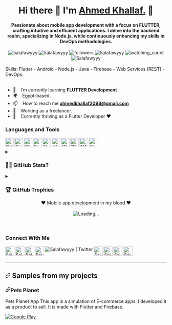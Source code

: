 <h1 align="center"> Hi there 👋 I'm <a href="https://5alafawyyy.github.io/"> Ahmed Khallaf.</a> 💪</h1>
<h4 align="center"> Passionate about mobile app development with a focus on FLUTTER, crafting intuitive and efficient applications. I delve into the backend realm, specializing in Node.js, while continuously enhancing my skills in DevOps methodologies.</h4>


<div align="center" class="row">
    <img src="https://img.shields.io/github/followers/5alafawyyy?logo=github&label=Github%20Followers&style=flat-square" alt="5alafawyyy" />
    <img src="https://img.shields.io/github/stars/5alafawyyy?logo=github&label=Github%20Stars&style=flat-square" alt="5alafawyyy" />
    <img alt="followers" src="https://img.shields.io/github/followers/5alafawyyy?label=Followers&style=social">
    <img src="https://img.shields.io/badge/dynamic/json?logo=github&label=Github%20Forks&style=flat-square&query=%24.forks&url=https://api.github-star-counter.workers.dev/user/5alafawyyy" alt="5alafawyyy" />
    <img src="https://komarev.com/ghpvc/?username=5alafawyyy&logo=github&color=brightgreen" alt="watching_count" />
    <img src="https://img.shields.io/badge/-CONNECT-blue?style=flat-square&logo=Linkedin&link=https://www.linkedin.com/in/ahmed-khallaf-a4151213a/" alt="5alafawyyy" />
</div>

<br>
<div class="row">
 Skills: Flutter - Android - Node.js - Java - Firebase - Web Services (REST) - DevOps.
</div>
<br>

- 🌱 &ensp; I’m currently learning **FLUTTER Development**
- 🌍 &ensp; Egypt-based.
- 📫 &ensp; How to reach me **ahmedkhallaf2098@gmail.com**
- 🧑 &ensp; Working as a freelancer. 
- 🌱 &ensp; Currently thriving as a Flutter Developer ❤️

### Languages and Tools

[<img align="left" alt=“Flutter” width="26px" src="https://www.vectorlogo.zone/logos/flutterio/flutterio-icon.svg" />][flutter]
[<img align="left" alt=“Firebase” width="26px" src="https://www.vectorlogo.zone/logos/firebase/firebase-icon.svg" />][firebase]
[<img align="left" alt=“Dart” width="26px" src="https://www.vectorlogo.zone/logos/dartlang/dartlang-icon.svg" />][dart]
[<img align="left" alt=“Java” width="26px" src="https://www.vectorlogo.zone/logos/java/java-icon.svg" />][java]
[<img align="left" alt=“Appwrite” width="26px" src="https://www.vectorlogo.zone/logos/appwriteio/appwriteio-icon.svg" />][appwrite]
[<img align="left" alt=“Docker” width="26px" src="https://www.vectorlogo.zone/logos/docker/docker-icon.svg" />][docker]
[<img align="left" alt=“GO” width="26px" src="https://www.vectorlogo.zone/logos/golang/golang-icon.svg" />][go]
[<img align="left" alt=“NodeJS” width="26px" src="https://www.vectorlogo.zone/logos/nodejs/nodejs-icon.svg" />][nodeJs]
[<img align="left" alt=“MongoDB” width="26px" src="https://www.vectorlogo.zone/logos/mongodb/mongodb-icon.svg" />][mongoDB]
[<img align="left" alt=“VSCode” width="26px" src="https://www.vectorlogo.zone/logos/visualstudio_code/visualstudio_code-icon.svg" />][vscode]

<br />
<br />

<details><summary><strong><h3>🤷‍♂️ GitHub Stats?</h3></strong></summary>

<table cellspacing="0" cellpadding="0" style="border:none;">
  <tr>
    <td>
      <img align="center" src="https://github-readme-stats.vercel.app/api?username=5alafawyyy&show_icons=true&locale=en" alt="5alafawyyy" />
    </td>
    <td>
      <img align="center" src="https://github-readme-streak-stats.herokuapp.com/?user=5alafawyyy&" alt="5alafawyyy" />
    </td>
   </tr>
 <tr>
    <td>
      <a href="https://github.com/5alafawyyy">
  <img align="center" src="https://github-readme-stats.vercel.app/api/top-langs/?username=5alafawyyy&theme=light&hide_langs_below=1" />
</a>
    </td>
    
   </tr>
</table>

<br />
<br />

</details>
<details><summary><strong><h3>🏆 GitHub Trophies</h3></strong></summary>
 
![](https://github-profile-trophy.vercel.app/?username=5alafawyyy&theme=darkhub&no-frame=false&no-bg=true&margin-w=4)

</details>


<div align="center">
❤ Mobile app development in my blood ❤
<br />
<br />
<img align="center" src = "https://profile-counter.glitch.me/5alafawyyy/count.svg" alt ="Loading...">
</div>

<br />
<br />

### Connect With Me

 
[<img align="left" alt="5alafawyyy | Website" width="28px" src="https://firebasestorage.googleapis.com/v0/b/web-johannesmilke.appspot.com/o/other%2Fsocial%2Fwebsite.png?alt=media" />][website]
[<img align="left" alt="5alafawyyy | Gmail" width="28px" src="https://www.vectorlogo.zone/logos/gmail/gmail-tile.svg" />][mail]
[<img align="left" alt="5alafawyyy | YouTube" width="28px" src="https://www.vectorlogo.zone/logos/youtube/youtube-tile.svg" />][youtube]
[<img align="left" alt="5alafawyyy | LinkedIn" width="28px" src="https://www.vectorlogo.zone/logos/linkedin/linkedin-tile.svg" />][linkedin]
[<img align="left" alt="5alafawyyy | Twitter" src="https://img.shields.io/twitter/follow/Ahmed__Khallaf?style=social&logo=twitter" />][twitter]
[<img align="left" alt="5alafawyyy | Instagram" width="28px" src="https://www.vectorlogo.zone/logos/instagram/instagram-tile.svg" />][instagram]
[<img align="left" alt="5alafawyyy | Facebook" width="28px" src="https://www.vectorlogo.zone/logos/facebook/facebook-tile.svg" />][facebook]
[<img align="left" alt="5alafawyyy | Medium" width="28px" src="https://www.vectorlogo.zone/logos/medium/medium-tile.svg" />][medium]
[<img align="left" alt="5alafawyyy | Whatsapp" width="28px" src="https://www.vectorlogo.zone/logos/whatsapp/whatsapp-tile.svg" />][whatsapp]

<br />
<br />

[website]: https://5alafawyyy.github.io/
[whatsapp]: https://wa.me/+201026701059
[mail]: mailto:ahmedkhallaf2098@gmail.com
[twitter]: https://twitter.com/Ahmed__Khallaf
[youtube]: https://www.youtube.com/channel/UCX83L65Wf9xy3YswdQYhRjg
[linkedin]: https://www.linkedin.com/in/ahmed-khallaf-a4151213a/
[github]: https://github.com/5alafawyyy
[instagram]: https://www.instagram.com/ahmedkhallaf98/
[facebook]: https://web.facebook.com/ahmedkhallaf2098/
[medium]: https://medium.com/@5alafawyyy
[flutter]: https://flutter.dev
[dart]: https://dart.dev
[vscode]: https://code.visualstudio.com
[firebase]: https://firebase.google.com
[java]: https://www.java.com/en
[nodeJs]: https://nodejs.org
[mongoDB]: https://www.mongodb.com
[docker]: https://www.docker.com
[appwrite]: https://appwrite.io
[go]: https://golang.org




<hr></hr>
<h2 dir="auto"><a id="user-content--samples-from-my-projects-" class="anchor" href="#-samples-from-my-projects-" aria-hidden="true"><svg class="octicon octicon-link" viewBox="0 0 16 16" version="1.1" width="16" height="16" aria-hidden="true"><path fill-rule="evenodd" d="M7.775 3.275a.75.75 0 001.06 1.06l1.25-1.25a2 2 0 112.83 2.83l-2.5 2.5a2 2 0 01-2.83 0 .75.75 0 00-1.06 1.06 3.5 3.5 0 004.95 0l2.5-2.5a3.5 3.5 0 00-4.95-4.95l-1.25 1.25zm-4.69 9.64a2 2 0 010-2.83l2.5-2.5a2 2 0 012.83 0 .75.75 0 001.06-1.06 3.5 3.5 0 00-4.95 0l-2.5 2.5a3.5 3.5 0 004.95 4.95l1.25-1.25a.75.75 0 00-1.06-1.06l-1.25 1.25a2 2 0 01-2.83 0z"></path></svg></a> Samples from my projects </h2>




















<h3 dir="auto"><a id="user-content-chitah" class="anchor" href="#chitah" aria-hidden="true"><svg class="octicon octicon-link" viewBox="0 0 16 16" version="1.1" width="16" height="16" aria-hidden="true"><path fill-rule="evenodd" d="M7.775 3.275a.75.75 0 001.06 1.06l1.25-1.25a2 2 0 112.83 2.83l-2.5 2.5a2 2 0 01-2.83 0 .75.75 0 00-1.06 1.06 3.5 3.5 0 004.95 0l2.5-2.5a3.5 3.5 0 00-4.95-4.95l-1.25 1.25zm-4.69 9.64a2 2 0 010-2.83l2.5-2.5a2 2 0 012.83 0 .75.75 0 001.06-1.06 3.5 3.5 0 00-4.95 0l-2.5 2.5a3.5 3.5 0 004.95 4.95l1.25-1.25a.75.75 0 00-1.06-1.06l-1.25 1.25a2 2 0 01-2.83 0z"></path></svg></a>Pets Planet</h3>

<p dir="auto">Pets Planet App This app is a simulation of E-commerce apps. I developed it as a product to sell. It is made with Flutter and Firebase.</p>

<p dir="auto"><a href="https://play.google.com/store/apps/details?id=com.khalafawy.petsplanet" rel="nofollow"><img alt="Google Play" src="https://camo.githubusercontent.com/6a201cb97d03bc046f135d063bd3949856526d0ba23e3d45edc436a1fa5499e7/68747470733a2f2f696d672e736869656c64732e696f2f62616467652f47657425323069742532306f6e253230676f6f676c65253230706c61792d626c75652e7376673f7374796c653d666f722d7468652d6261646765266c6f676f3d676f6f676c652d706c6179" data-canonical-src="https://img.shields.io/badge/Get%20it%20on%20google%20play-blue.svg?style=for-the-badge&amp;logo=google-play" style="max-width: 100%;"></a> <a href="" rel="nofollow">


